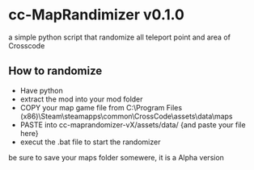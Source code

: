 # cc-MapRandimizer v0.1.0

a simple python script that randomize all teleport point and area of Crosscode

## How to randomize

- Have python
- extract the mod into your mod folder 
- COPY your map game file from C:\Program Files (x86)\Steam\steamapps\common\CrossCode\assets\data\maps
- PASTE into cc-maprandomizer-vX/assets/data/ {and paste your file here}
- execut the .bat file to start the randomizer

be sure to save your maps folder somewere, it is a Alpha version


